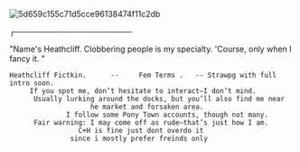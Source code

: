 ![5d659c155c71d5cce96138474f11c2db](https://github.com/user-attachments/assets/d16ef097-05e6-4dd2-a34d-24bd36fc65a3)


  ╭───────────────────── 

 "Name's Heathcliff. Clobbering people is my specialty. 'Course, only when I fancy it. "

    Heathcliff Fictkin.      --     Fem Terms .   -- Strawpg with full intro soon.
         If you spot me, don’t hesitate to interact—I don’t mind.
          Usually lurking around the docks, but you’ll also find me near       
                        he market and forsaken area.
                  I follow some Pony Town accounts, though not many.
          Fair warning: I may come off as rude—that’s just how I am.    
                     C+H is fine just dont overdo it
                   since i mostly prefer freinds only
